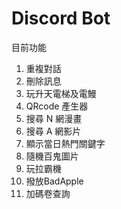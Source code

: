 # Discord Bot
目前功能
<ol>
<li>重複對話</li>
<li>刪除訊息</li>
<li>玩升天電梯及電鰻</li>
<li>QRcode 產生器</li>
<li>搜尋 N 網漫畫</li>
<li>搜尋 A 網影片</li>
<li>顯示當日熱門關鍵字</li>
<li>隨機百鬼圖片</li>
<li>玩拉霸機</li>
<li>撥放BadApple</li>
<li>加碼卷查詢</li>
</ol>